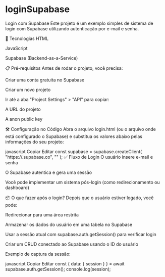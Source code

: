 # loginSupabase

Login com Supabase
Este projeto é um exemplo simples de sistema de login com Supabase utilizando autenticação por e-mail e senha.

🚀 Tecnologias
HTML

JavaScript

Supabase (Backend-as-a-Service)

📋 Pré-requisitos
Antes de rodar o projeto, você precisa:

Criar uma conta gratuita no Supabase

Criar um novo projeto

Ir até a aba "Project Settings" > "API" para copiar:

A URL do projeto

A anon public key

🛠️ Configuração no Código
Abra o arquivo login.html (ou o arquivo onde está configurado o Supabase) e substitua os valores abaixo pelas informações do seu projeto:

javascript
Copiar
Editar
const supabase = supabase.createClient(
  "https://<SUA-URL>.supabase.co", 
  "<SUA-CHAVE-ANON>"
);
✅ Fluxo de Login
O usuário insere e-mail e senha

O Supabase autentica e gera uma sessão

Você pode implementar um sistema pós-login (como redirecionamento ou dashboard)

📦 O que fazer após o login?
Depois que o usuário estiver logado, você pode:

Redirecionar para uma área restrita

Armazenar os dados do usuário em uma tabela no Supabase

Usar a sessão atual com supabase.auth.getSession() para verificar login

Criar um CRUD conectado ao Supabase usando o ID do usuário

Exemplo de captura da sessão:

javascript
Copiar
Editar
const { data: { session } } = await supabase.auth.getSession();
console.log(session);
